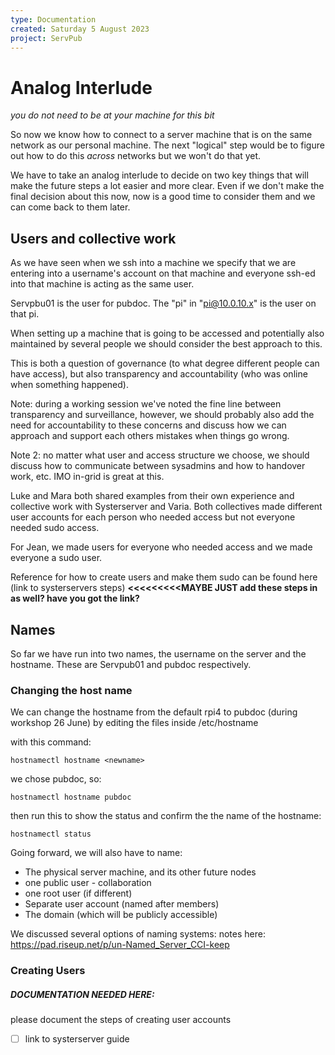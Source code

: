 ```yaml
---
type: Documentation
created: Saturday 5 August 2023
project: ServPub
---
```

# Analog Interlude
_you do not need to be at your machine for this bit_

So now we know how to connect to a server machine that is on the same network as our personal machine. The next "logical" step would be to figure out how to do this _across_ networks but we won't do that yet. 

We have to take an analog interlude to decide on two key things that will make the future steps a lot easier and more clear. Even if we don't make the final decision about this now, now is a good time to consider them and we can come back to them later.
## Users and collective work

As we have seen when we ssh into a machine we specify that we are entering into a username's account on that machine and everyone ssh-ed into that machine is acting as the same user. 

Servpbu01 is the user for pubdoc. The "pi" in "pi@10.0.10.x" is the user on that pi. 

When setting up a machine that is going to be accessed and potentially also maintained by several people we should consider the best approach to this. 

This is both a question of governance (to what degree different people can have access), but also transparency and accountability (who was online when something happened). 

Note: during a working session we've noted the fine line between transparency and surveillance, however, we should probably also add the need for accountability to these concerns and discuss how we can approach and support each others mistakes when things go wrong. 

Note 2: no matter what user and access structure we choose, we should discuss how to communicate between sysadmins and how to handover work, etc. IMO in-grid is great at this. 

Luke and Mara both shared examples from their own experience and collective work with Systerserver and Varia. Both collectives made different user accounts for each person who needed access but not everyone needed sudo access. 

For Jean, we made users for everyone who needed access and we made everyone a sudo user.

Reference for how to create users and make them sudo can be found here (link to systerservers steps) **<<<<<<<<<MAYBE JUST add these steps in as well? have you got the link?**
## Names

So far we have run into two names, the username on the server and the hostname. These are Servpub01 and pubdoc respectively. 
### Changing the host name
We can change the hostname from the default rpi4 to pubdoc (during workshop 26 June) by editing the files inside /etc/hostname 

with this command:

``` shell
hostnamectl hostname <newname>
```

we chose pubdoc, so:

``` shell
hostnamectl hostname pubdoc
```

then run this to show the status and confirm the the name of the hostname:

``` shell
hostnamectl status
```


Going forward, we will also have to name:

- The physical server machine, and its other future nodes
- one public user - collaboration
- one root user (if different)
- Separate user account (named after members)
- The domain (which will be publicly accessible)

We discussed several options of naming systems: notes here: https://pad.riseup.net/p/un-Named_Server_CCI-keep

### Creating Users
##### DOCUMENTATION NEEDED HERE:
please document the steps of creating user accounts
- [ ] link to systerserver guide